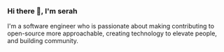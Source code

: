 ### Hi there 👋, I'm serah

I'm a software engineer who is passionate about making contributing to open-source more approachable, creating technology to elevate people, and building community.



<!--
**njoroge-s/njoroge-s** is a ✨ _special_ ✨ repository because its `README.md` (this file) appears on your GitHub profile.

Here are some ideas to get you started:

- 🔭 I’m currently working on ...
- 🌱 I’m currently learning ...
- 👯 I’m looking to collaborate on ...
- 🤔 I’m looking for help with ...
- 💬 Ask me about ...
- 📫 How to reach me: ...
- 😄 Pronouns: ...
- ⚡ Fun fact: Brain is forever a nerd
-->
